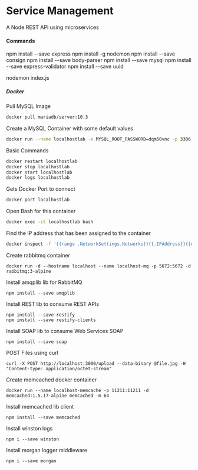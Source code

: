 # Service Management 

A Node REST API using microservices

#### Commands

npm install --save express
npm install -g nodemon
npm install --save consign
npm install --save body-parser
npm install --save mysql
npm install --save express-validator
npm install --save uuid

nodemon index.js

##### Docker

Pull MySQL Image
```bash
docker pull mariadb/server:10.3
```

Create a MySQL Container with some default values
```bash
docker run --name localhostlab -e MYSQL_ROOT_PASSWORD=dqm50vnc -p 3306:3306 -d mariadb/server:10.3
```

Basic Commands
```bash
docker restart localhostlab
docker stop localhostlab
docker start localhostlab
docker logs localhostlab
```

Gets Docker Port to connect
```bash
docker port localhostlab
```

Open Bash for this container
```bash
docker exec -it localhostlab bash
```

Find the IP address that has been assigned to the container
```bash
docker inspect -f '{{range .NetworkSettings.Networks}}{{.IPAddress}}{{end}}' localhostlab
```

Create rabbitmq container
```
docker run -d --hostname localhost --name localhost-mq -p 5672:5672 -d rabbitmq:3-alpine
```

Install amqplib lib for RabbitMQ
```
npm install --save amqplib
```

Install REST lib to consume REST APIs
```
npm install --save restify
npm install --save restify-clients 
```

Install SOAP lib to consume Web Services SOAP
```
npm install --save soap
```

POST Files using curl
```
curl -X POST http://localhost:3000/upload --data-binary @file.jpg -H "Content-type: application/octet-stream"
```

Create memcached docker container
```
docker run --name localhost-memcache -p 11211:11211 -d memcached:1.5.17-alpine memcached -m 64
```

Install memcached lib client
```
npm install --save memcached
```

Install winston logs
```
npm i --save winston
```

Install morgan logger middleware
```
npm i --save morgan
```